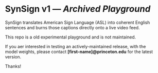 
# SynSign v1 — *Archived Playground*

SynSign translates American Sign Language (ASL) into coherent English sentences and burns those captions directly onto a live video feed.

This repo is a old experimental playground and is not maintained. 

If you aer interested in testing an actively-maintained release, with the model weights, please contact **[first-name]@princeton.edu** for the latest version.

Thanks!
